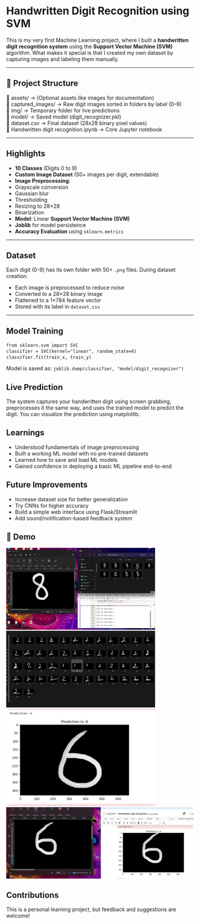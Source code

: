 # Handwritten Digit Recognition using SVM

This is my very first Machine Learning project, where I built a **handwritten digit recognition system** using the **Support Vector Machine (SVM)** algorithm. What makes it special is that I created my own dataset by capturing images and labeling them manually.

---

## 📁 Project Structure

📂 assets/ → (Optional assets like images for documentation)<br>
📂 captured_images/ → Raw digit images sorted in folders by label (0–9)<br>
📂 img/ → Temporary folder for live predictions<br>
📂 model/ → Saved model (digit_recognizer.pkl)<br>
📄 dataset.csv → Final dataset (28x28 binary pixel values)<br>
📄 Handwritten digit recognition.ipynb → Core Jupyter notebook<br>

---

##  Highlights

-  **10 Classes** (Digits 0 to 9)
-  **Custom Image Dataset** (50+ images per digit, extendable)
-  **Image Preprocessing**:
  - Grayscale conversion
  - Gaussian blur
  - Thresholding
  - Resizing to 28×28
  - Binarization
- **Model**: Linear **Support Vector Machine (SVM)**
- **Joblib** for model persistence
- **Accuracy Evaluation** using `sklearn.metrics`

---

##  Dataset

Each digit (0-9) has its own folder with 50+ `.png` files. During dataset creation:

- Each image is preprocessed to reduce noise
- Converted to a 28×28 binary image
- Flattened to a 1×784 feature vector
- Stored with its label in `dataset.csv`

---

## Model Training

```
from sklearn.svm import SVC
classifier = SVC(kernel="linear", random_state=6)
classifier.fit(train_x, train_y)
```
Model is saved as:
`joblib.dump(classifier, "model/digit_recognizer")`

## Live Prediction
The system captures your handwritten digit using screen grabbing, preprocesses it the same way, and uses the trained model to predict the digit. You can visualize the prediction using matplotlib.

## Learnings
- Understood fundamentals of image preprocessing
- Built a working ML model with no pre-trained datasets
- Learned how to save and load ML models
- Gained confidence in deploying a basic ML pipeline end-to-end

## Future Improvements
- Increase dataset size for better generalization<br>
- Try CNNs for higher accuracy<br>
- Build a simple web interface using Flask/Streamlit<br>
- Add sound/notification-based feedback system<br>

## 📸 Demo
<p float="centre">
<img src="assets/img (1).png" width="400" />
<img src="assets/img (2).png" width="400" />
<img src="assets/img (3).png" width="400" />
<img src="assets/img (4).png" width="600" />
</p>


## Contributions
This is a personal learning project, but feedback and suggestions are welcome!
